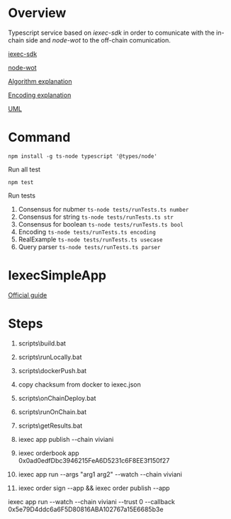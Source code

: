 # Overview

Typescript service based on *iexec-sdk* in order to comunicate with the in-chain side and *node-wot* to the off-chain comunication.

[iexec-sdk](https://github.com/iExecBlockchainComputing/iexec-sdk)

[node-wot](https://github.com/eclipse/thingweb.node-wot)

[Algorithm explanation](docs/algorithm.md)

[Encoding explanation](docs/encoding.md)

[UML](docs/uml.md)

# Command

```npm install -g ts-node typescript '@types/node'```

Run all test

```npm test```

Run tests

1. Consensus for nubmer ```ts-node tests/runTests.ts number```
2. Consensus for string ```ts-node tests/runTests.ts str```
3. Consensus for boolean ```ts-node tests/runTests.ts bool```
4. Encoding ```ts-node tests/runTests.ts encoding```
5. RealExample ```ts-node tests/runTests.ts usecase```
6. Query parser ```ts-node tests/runTests.ts parser```


# IexecSimpleApp

[Official guide](https://docs.iex.ec/for-developers/your-first-app)

# Steps

1.  scripts\build.bat
2.  scripts\runLocally.bat
3.  scripts\dockerPush.bat <docker-usernamed>
4.  copy chacksum from docker to iexec.json
5.  scripts\onChainDeploy.bat
6.  scripts\runOnChain.bat
7.  scripts\getResults.bat <task-id>

8.  iexec app publish --chain viviani
9.  iexec orderbook app 0x0ad0edfDbc3946215FeA6D5231c6F8EE3f150f27
10. iexec app run --args "arg1 arg2" --watch --chain viviani

8.  iexec order sign --app && iexec order publish --app

iexec app run --watch --chain viviani --trust 0 --callback 0x5e79D4ddc6a6F5D80816ABA102767a15E6685b3e